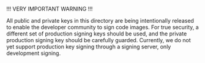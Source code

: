 !!! VERY IMPORTANT WARNING !!!

All public and private keys in this directory are being intentionally
released to enable the developer community to sign code images.  For true
security, a different set of production signing keys should be used, and the
private production signing key should be carefully guarded.  Currently, we do
not yet support production key signing through a signing server, only
development signing.
